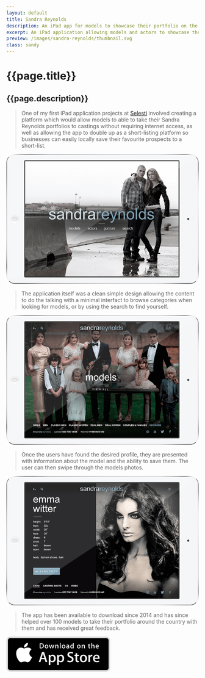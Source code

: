 ```yaml
---
layout: default
title: Sandra Reynolds
description: An iPad app for models to showcase their portfolio on the move and for agencies to create short-lists.
excerpt: An iPad application allowing models and actors to showcase their tailored portfolios, CVs and casting shots for when they're on the move or auditioning for work.
preview: /images/sandra-reynolds/thumbnail.svg
class: sandy
---
```


# {{page.title}}
## {{page.description}}

> One of my first iPad application projects at <a href="https://www.selesti.com" target="_blank">Selesti</a> involved
> creating a platform which would allow models to
> able to take their Sandra Reynolds portfolios
> to castings without requiring internet access, as well as allowing
> the app to double up as a short-listing platform so businesses
> can easily locally save their favourite prospects to a short-list.

![Sandra Reynolds Home Screen](/images/sandra-reynolds/home.png)

> The application itself was a clean simple design allowing the
> content to do the talking with a minimal interfact to browse categories
> when looking for models, or by using the search to find yourself.

![Sandra Reynolds Category Screen](/images/sandra-reynolds/categories.png)

> Once the users have found the desired profile, they are presented with
> information about the model and the ability to save them. The user can then
> swipe through the models photos.

![Sandra Reynolds Profile Screen](/images/sandra-reynolds/profile.png)
> The app has been available to download since 2014 and has since helped over 100 models
> to take their portfolio around the country with them and has received great feedback.

<a class="center sandy-dl" target="_blank" href="https://itunes.apple.com/gb/app/sandra-reynolds-agency/id882301851?mt=8" title="Download App"><img src="/images/nelsons-journey/app-store.svg" alt="Apple AppStore" /></a>
